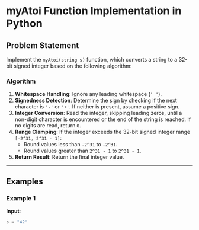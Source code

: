 # myAtoi Function Implementation in Python

## Problem Statement

Implement the `myAtoi(string s)` function, which converts a string to a 32-bit signed integer based on the following algorithm:

### Algorithm

1. **Whitespace Handling**: Ignore any leading whitespace (`' '`).
2. **Signedness Detection**: Determine the sign by checking if the next character is `'-'` or `'+'`. If neither is present, assume a positive sign.
3. **Integer Conversion**: Read the integer, skipping leading zeros, until a non-digit character is encountered or the end of the string is reached. If no digits are read, return `0`.
4. **Range Clamping**: If the integer exceeds the 32-bit signed integer range `[-2^31, 2^31 - 1]`:
   - Round values less than `-2^31` to `-2^31`.
   - Round values greater than `2^31 - 1` to `2^31 - 1`.
5. **Return Result**: Return the final integer value.

---

## Examples

### Example 1
**Input**:
```python
s = "42"
